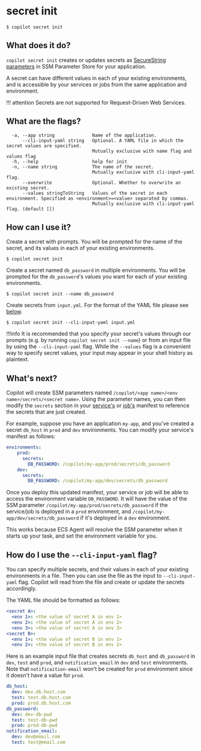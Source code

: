 # secret init
```
$ copilot secret init
```

## What does it do?
`copilot secret init` creates or updates secrets as [SecureString parameters](https://docs.aws.amazon.com/systems-manager/latest/userguide/systems-manager-parameter-store.html#what-is-a-parameter) in SSM Parameter Store for your application.

A secret can have different values in each of your existing environments, and is accessible by your services or jobs from the same application and environment.

!!! attention 
    Secrets are not supported for Request-Driven Web Services.

## What are the flags?
```
  -a, --app string              Name of the application.
      --cli-input-yaml string   Optional. A YAML file in which the secret values are specified.
                                Mutually exclusive with name flag and values flag
  -h, --help                    help for init
  -n, --name string             The name of the secret.
                                Mutually exclusive with cli-input-yaml flag.
      --overwrite               Optional. Whether to overwrite an existing secret.
      --values stringToString   Values of the secret in each environment. Specified as <environment>=<value> separated by commas.
                                Mutually exclusive with cli-input-yaml flag. (default [])
```
## How can I use it?
Create a secret with prompts. You will be prompted for the name of the secret, and its values in each of your existing environments.
```
$ copilot secret init
```

Create a secret named `db_password` in multiple environments. You will be prompted for the `db_password`'s values you want for each of your existing environments.
```
$ copilot secret init --name db_password
```
Create secrets from `input.yml`. For the format of the YAML file please see <a href="#secret-init-cli-input-yaml">below</a>.
```
$ copilot secret init --cli-input-yaml input.yml
```

!!!info
    It is recommended that you specify your secret's values through our prompts (e.g. by running `copilot secret init --name`) or from an input file by using the `--cli-input-yaml` flag. While the `--values` flag is a convenient way to specify secret values, your input may appear in your shell history as plaintext.

## What's next?

Copilot will create SSM parameters named `/copilot/<app name>/<env name>/secrets/<secret name>`. 
Using the parameter names, you can then modify the `secrets` section in your [service's](https://aws.github.io/copilot-cli/docs/manifest/backend-service/#secrets) or [job's](https://aws.github.io/copilot-cli/docs/manifest/scheduled-job/#secrets) manifest to reference the secrets that are just created. 

For example, suppose you have an application `my-app`, and you've created a secret `db_host` in `prod` and `dev` environments.
You can modify your service's manifest as follows:
```yaml
environments:
    prod:
      secrets: 
        DB_PASSWORD: /copilot/my-app/prod/secrets/db_password
    dev:
      secrets:
        DB_PASSWORD: /copilot/my-app/dev/secrets/db_password
```

Once you deploy this updated manifest, your service or job will be able to access the environment variable `DB_PASSWORD`.
It will have the value of the SSM parameter `/copilot/my-app/prod/secrets/db_password` if the service/job is deployed in a `prod` environment, and `/copilot/my-app/dev/secrets/db_password` if it's deployed in a `dev` environment.

This works because ECS Agent will resolve the SSM parameter when it starts up your task, and set the environment variable for you.

## <span id="secret-init-cli-input-yaml">How do I use the `--cli-input-yaml` flag?</span>
You can specify multiple secrets, and their values in each of your existing environments in a file. Then you can use the file as the input to `--cli-input-yaml` flag. Copilot will read from the file and create or update the secrets accordingly.

The YAML file should be formatted as follows:
```yaml
<secret A>:
  <env 1>: <the value of secret A in env 1>
  <env 2>: <the value of secret A in env 2>
  <env 3>: <the value of secret A in env 3>
<secret B>:
  <env 1>: <the value of secret B in env 1>
  <env 2>: <the value of secret B in env 2>
```

Here is an example input file that creates secrets `db_host` and `db_password` in `dev`, `test` and `prod`, and `notification_email` in `dev` and `test` environments. Note that `notificaition-email` won't be created for `prod` environment since it doesn't have a value for `prod`.
```yaml
db_host:
  dev: dev.db.host.com
  test: test.db.host.com
  prod: prod.db.host.com
db_password:
  dev: dev-db-pwd
  test: test-db-pwd
  prod: prod-db-pwd
notification_email:
  dev: dev@email.com
  test: test@email.com
```

